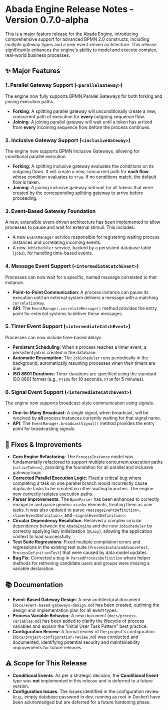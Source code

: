 # Abada Engine Release Notes - Version 0.7.0-alpha

This is a major feature release for the Abada Engine, introducing comprehensive support for advanced BPMN 2.0 constructs, including multiple gateway types and a new event-driven architecture. This release significantly enhances the engine's ability to model and execute complex, real-world business processes.

## ✨ Major Features

### 1. Parallel Gateway Support (`<parallelGateway>`)
The engine now fully supports BPMN Parallel Gateways for both forking and joining execution paths.
- **Forking**: A splitting parallel gateway will unconditionally create a new, concurrent path of execution for **every** outgoing sequence flow.
- **Joining**: A joining parallel gateway will wait until a token has arrived from **every** incoming sequence flow before the process continues.

### 2. Inclusive Gateway Support (`<inclusiveGateway>`)
The engine now supports BPMN Inclusive Gateways, allowing for conditional parallel execution.
- **Forking**: A splitting inclusive gateway evaluates the conditions on its outgoing flows. It will create a new, concurrent path for **each flow** whose condition evaluates to `true`. If no conditions match, the default flow is taken.
- **Joining**: A joining inclusive gateway will wait for all tokens that were created by the corresponding splitting gateway to arrive before proceeding.

### 3. Event-Based Gateway Foundation

A new, extensible event-driven architecture has been implemented to allow processes to pause and wait for external stimuli. This includes:
- A new `EventManager` service responsible for registering waiting process instances and correlating incoming events.
- A new `JobScheduler` service, backed by a persistent database table (`jobs`), for handling time-based events.

### 4. Message Event Support (`<intermediateCatchEvent>`)
Processes can now wait for a specific, named message correlated to that instance.
- **Point-to-Point Communication**: A process instance can pause its execution until an external system delivers a message with a matching `correlationKey`.
- **API**: The `EventManager.correlateMessage()` method provides the entry point for external systems to deliver these messages.

### 5. Timer Event Support (`<intermediateCatchEvent>`)
Processes can now include time-based delays.
- **Persistent Scheduling**: When a process reaches a timer event, a persistent job is created in the database.
- **Automatic Resumption**: The `JobScheduler` runs periodically in the background, automatically resuming processes when their timers are due.
- **ISO 8601 Durations**: Timer durations are specified using the standard ISO 8601 format (e.g., `PT10S` for 10 seconds, `PT5M` for 5 minutes).

### 6. Signal Event Support (`<intermediateCatchEvent>`)
The engine now supports broadcast-style communication using signals.
- **One-to-Many Broadcast**: A single signal, when broadcast, will be received by **all** process instances currently waiting for that signal name.
- **API**: The `EventManager.broadcastSignal()` method provides the entry point for broadcasting signals.

## 🐛 Fixes & Improvements

- **Core Engine Refactoring**: The `ProcessInstance` model was fundamentally refactored to support multiple concurrent execution paths (`activeTokens`), providing the foundation for all parallel and inclusive gateway logic.
- **Corrected Parallel Execution Logic**: Fixed a critical bug where completing a task on one parallel branch would incorrectly cause duplicate tasks to be created on other waiting branches. The engine now correctly isolates execution paths.
- **Parser Improvements**: The `BpmnParser` has been enhanced to correctly recognize and parse generic `<task>` elements, treating them as user tasks. It was also updated to parse `<messageEventDefinition>`, `<timerEventDefinition>`, and `<signalEventDefinition>`.
- **Circular Dependency Resolution**: Resolved a complex circular dependency between the `AbadaEngine` and the new `JobScheduler` by correctly applying lazy initialization (`@Lazy`), allowing the application context to load successfully.
- **Test Suite Regressions**: Fixed multiple compilation errors and regressions in the existing test suite (`ProcessInstanceAdvanceTest`, `ProcessDefinitionTest`) that were caused by data model updates.
- **Bug Fix**: Corrected a bug in `ParsedProcessDefinition` where helper methods for retrieving candidate users and groups were missing a variable declaration.

## 📚 Documentation

- **Event-Based Gateway Design**: A new architectural document (`docs/event-based-gateways-design.md`) has been created, outlining the design and implementation plan for all event types.
- **Process Variable Behavior**: A new document (`docs/process-variables.md`) has been added to clarify the lifecycle of process variables and explain the "Initial User Task Pattern" best practice.
- **Configuration Review**: A formal review of the project's configuration (`docs/project-configuration-review.md`) was conducted and documented, identifying potential security and maintainability improvements for future releases.

## ⚠️ Scope for This Release

- **Conditional Events**: As per a strategic decision, the **Conditional Event** type was **not** implemented in this release and is deferred to a future version.
- **Configuration Issues**: The issues identified in the configuration review (e.g., empty database password in dev, running as root in Docker) have been acknowledged but are deferred for a future hardening phase.
